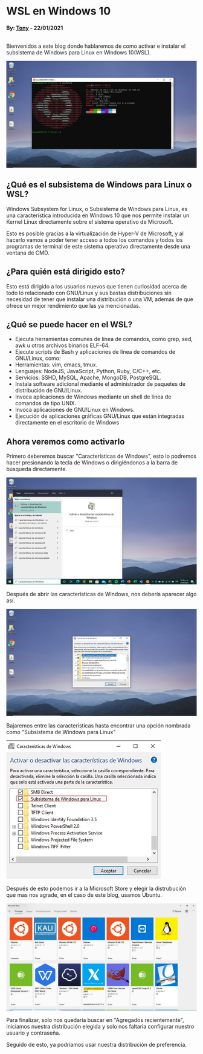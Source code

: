 # WSL en Windows 10 
<b>By: [Tony](https://github.com/msh-dv) - 22/01/2021</b>
<br>
<br>

Bienvenidos a este blog donde hablaremos de como activar e instalar el subsistema de Windows para Linux en Windows 10(WSL).

![Terminal de Ubuntu 20.04 en Windows 10](media/c55.jpg)

## ¿Qué es el subsistema de Windows para Linux o WSL?
Windows Subsystem for Linux, o Subsistema de Windows para Linux, es una característica introducida en Windows 10 que nos permite instalar un Kernel Linux directamente sobre el sistema operativo de Microsoft.

Esto es posible gracias a la virtualización de Hyper-V de Microsoft, y al hacerlo vamos a poder tener acceso a todos los comandos y todos los programas de terminal de este sistema operativo directamente desde una ventana de CMD.

## ¿Para quién está dirigido esto? 

Esto está dirigido a los usuarios nuevos que tienen curiosidad acerca de todo lo relacionado con GNU/Linux y sus bastas distribuciones sin necesidad de tener que instalar una distribución o una VM, además de que ofrece un mejor rendimiento que las ya mencionadas.

## ¿Qué se puede hacer en el WSL? 


- Ejecuta herramientas comunes de línea de comandos, como grep, sed, awk u otros archivos binarios ELF-64.
- Ejecute scripts de Bash y aplicaciones de línea de comandos de GNU/Linux, como:
- Herramientas: vim, emacs, tmux.
- Lenguajes: NodeJS, JavaScript, Python, Ruby, C/C++, etc.
- Servicios: SSHD, MySQL, Apache, MongoDB, PostgreSQL.
- Instala software adicional mediante el administrador de paquetes de distribución de GNU/Linux.
- Invoca aplicaciones de Windows mediante un shell de línea de comandos de tipo UNIX.
- Invoca aplicaciones de GNU/Linux en Windows.
- Ejecución de aplicaciones gráficas GNU/Linux que están integradas directamente en el escritorio de Windows

## Ahora veremos como activarlo
Primero deberemos buscar "Características de Windows", esto lo podremos hacer presionando la tecla de Windows o dirigiéndonos a la barra de búsqueda directamente.

![Menu de busqueda Windows 10](media/c56.jpg)


Después de abrir las características de Windows, nos debería aparecer algo así.

![Características de windows](media/c57.jpg)

Bajaremos entre las características hasta encontrar una opción nombrada como "Subsistema de Windows para Linux"

![Opcion Subsistema de Windows para Linux](media/c58.jpg)

Después de esto podemos ir a la Microsoft Store y elegir la distrubución que mas nos agrade, en el caso de este blog, usamos Ubuntu.

![Microsoft Store](media/c59.jpg)

Para finalizar, solo nos quedaría buscar en "Agregados recientemente", iniciamos nuestra distribución elegida y solo nos faltaria configurar nuestro usuario y contraseña.

Seguido de esto, ya podríamos usar nuestra distribución de preferencia.
